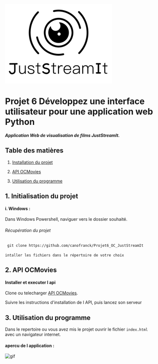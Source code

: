 ![justsreamit](images/juststreamit.png)

# Projet 6 Développez une interface utilisateur pour une application web Python
***Application Web de visualisation de films JustStreamIt.***


## Table des matières

1. [Installation du projet](#chapitre1)
    
2. [API OCMovies](#chapitre2)
   
3. [Utilisation du programme](#chapitre3)
   


<div id='chapitre1'></div>

## 1. Initialisation du projet

<div id='chapitre1-1'></div>


#### i. Windows :
Dans Windows Powershell, naviguer vers le dossier souhaité.
###### Récupération du projet

     git clone https://github.com/canofranck/Projet6_OC_JustStreamIt

    intaller les fichiers dans le répertoire de votre choix

<div id='chapitre2'></div>

## 2. API OCMovies



#### Installer et executer l api

Clone ou telecharger  [API OCMovies](https://github.com/OpenClassrooms-Student-Center/OCMovies-API-EN-FR).

Suivre les instructions d'installation de l API, puis lancez son serveur


<div id='chapitre3'></div>

## 3. Utilisation du programme

Dans le repertoire ou vous avez mis le projet ouvrir le fichier  `index.html` avec un navigateur internet.

#### apercu de l application :

![gif](images/justStreamit.gif)



